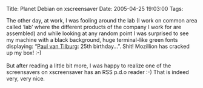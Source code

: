Title: Planet Debian on xscreensaver
Date: 2005-04-25 19:03:00
Tags: 

The other day, at work, I was fooling around the lab (I work on common
area called &#8216;lab&#8217; where the different products of the company I work
for are assembled) and while looking at any random point I was
surprised to see my machine with a black background, huge terminal-like
green fonts displaying: &#8220;<a href="http://paul.luon.net" target="_self">Paul van Tilburg</a>: 25th birthday&#8230;&#8221;. Shit! Mozillion has cracked up my box! :-)<br/><br/>
But after reading a little
bit more, I was happy to realize one of the screensavers on
xscreensaver has an RSS p.d.o reader :-) That is indeed very, very nice.<br/><br/><br/>
